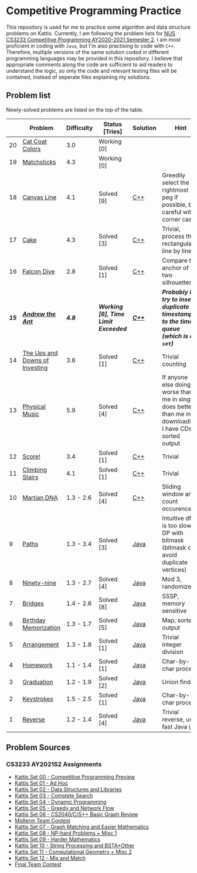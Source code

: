 # Competitive Programming Practice

This repository is used for me to practice some algorithm and data structure problems on Kattis. Currently, I am following the problem lists for [NUS CS3233 Competitive Programming AY2020-2021 Semester 2](https://nus.kattis.com/courses/CS3233/CS3233_S2_AY2021). I am most proficient in coding with `Java`, but I'm also practising to code with `C++`. Therefore, multiple versions of the same solution coded in different programming languages may be provided in this repository. I believe that appropriate comments along the code are sufficient to aid readers to understand the logic, so only the code and relevant testing files will be contained, instead of seperate files explaining my solutions.

## Problem list

Newly-solved problems are listed on the top of the table.

| | Problem | Difficulty | Status [Tries] | Solution | Hint |
|-|-|-|-|-|-|
| 20| [Cat Coat Colors](./problems/catcoat) | 3.0 | Working [0] | | |
| 19| [Matchsticks](./problems/matchsticks) | 4.3 | Working [0] | | |
| 18| [Canvas Line](./problems/canvasline) | 4.1 | Solved [9] | [C++](problems/canvasline/main.cpp) | Greedily select the rightmost peg if possible, be careful with corner cases |
| 17| [Cake](./problems/cake) | 4.3 | Solved [3] | [C++](problems/cake/main.cpp) | Trivial, process the rectangular line by line |
| 16| [Falcon Dive](./problems/falcondive) | 2.8 | Solved [1] | [C++](problems/falcondive/main.cpp) | Compare the anchor of the two silhouettes |
| ***15*** | [***Andrew the Ant***](./problems/andrewant) | ***4.8*** | ***Working [6], Time Limit Exceeded*** | [***C++***](./problems/andrewant/main.cpp) | ***Probably I try to insert duplicate timestamps to the time queue (which is a `set`)*** |
| 14| [The Ups and Downs of Investing](./problems/upsanddownsofinvesting) | 3.6 | Solved [1] | [C++](./problems/upsanddownsofinvesting/main.cpp) | Trivial counting |
| 13| [Physical Music](./problems/physicalmusic) | 5.9 | Solved [4] | [C++](./problems/physicalmusic/main.cpp) | If anyone else doing worse than me in single does better than me in downloading: I have CDs, sorted output |
| 12| [Score!](./problems/score) | 3.4 | Solved [1] | [C++](./problems/score/main.cpp) | Trivial |
| 11| [Climbing Stairs](./problems/climbingstairs) | 4.1 | Solved [1] | [C++](./problems/climbingstairs/main.cpp)| Trivial |
| 10| [Martian DNA](./problems/martiandna) | 1.3 - 2.6 | Solved [4] | [C++](./problems/martiandna/main.cpp) | Sliding window and count occurences |
| 9 | [Paths](./problems/paths) | 1.3 - 3.4 | Solved [3] | [Java](./problems/paths/Main.java) | Intuitive dfs is too slow, DP with bitmask (bitmask can avoid duplicate vertices) |
| 8 | [Ninety-nine](./problems/ninetynine) | 1.3 - 2.7 | Solved [4] | [Java](./problems/ninetynine/Main.java)| Mod 3, randomized |
| 7 | [Bridges](./problems/bryr) | 1.4 - 2.6 | Solved [8] | [Java](./problems/bryr/Main.java)| SSSP, memory sensitive |
| 6 | [Birthday Memorization](./problems/fodelsedagsmemorisering) | 1.3 - 1.7 | Solved [5] | [Java](./problems/fodelsedagsmemorisering/Main.java)| Map, sorted output |
| 5 | [Arrangement](./problems/upprodun) | 1.3 - 1.8 | Solved [1] | [Java](./problems/upprodun/Main.java)| Trivial integer division |
| 4 | [Homework](./problems/heimavinna) | 1.1 - 1.4 | Solved [1] | [Java](./problems/heimavinna/Main.java)| Char-by-char process |
| 3 | [Graduation](./problems/skolavslutningen) | 1.2 - 1.9 | Solved [2] | [Java](./probelems/skolavslutningen/Main.java)| Union find |
| 2 | [Keystrokes](./problems/lyklagangriti) | 1.5 - 2.5 | Solved [1] | [Java](./problems/lyklagangriti/Main.java)| Char-by-char process |
| 1 | [Reverse](./problems/ofugsnuid/) | 1.2 - 1.4 | Solved [4] | [Java](./problems/ofugsnuid/Main.java) | Trivial reverse, use fast Java i/o |

## Problem Sources

### CS3233 AY2021S2 Assignments

- [Kattis Set 00 - Competitive Programming Preview](https://nus.kattis.com/sessions/zha3me)
- [Kattis Set 01 - Ad Hoc](https://nus.kattis.com/sessions/ksm5ix)
- [Kattis Set 02 - Data Structures and Libraries](https://nus.kattis.com/sessions/d9ah9a)
- [Kattis Set 03 - Complete Search](https://nus.kattis.com/sessions/jxb6gj)
- [Kattis Set 04 - Dynamic Programming](https://nus.kattis.com/sessions/ekxm7g)
- [Kattis Set 05 - Greedy and Network Flow](https://nus.kattis.com/sessions/mv958o)
- [Kattis Set 06 - CS2040/C/S++ Basic Graph Review](https://nus.kattis.com/sessions/ekmrqt)
- [Midterm Team Contest](https://nus.kattis.com/sessions/ippxni)
- [Kattis Set 07 - Graph Matching and Easier Mathematics](https://nus.kattis.com/sessions/krkia7)
- [Kattis Set 08 - NP-hard Problems + Misc 1](https://nus.kattis.com/sessions/nha2wi)
- [Kattis Set 09 - Harder Mathematics](https://nus.kattis.com/sessions/he8byc)
- [Kattis Set 10 - String Processing and BSTA+Other](https://nus.kattis.com/sessions/ct35ji)
- [Kattis Set 11 - Computational Geometry + Misc 2](https://nus.kattis.com/sessions/sgjgur)
- [Kattis Set 12 - Mix and Match](https://nus.kattis.com/sessions/sghyqk)
- [Final Team Contest](https://nus.kattis.com/sessions/c8r7xp)
